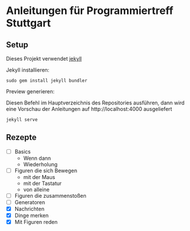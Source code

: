 # Anleitungen für Programmiertreff Stuttgart

## Setup

Dieses Projekt verwendet [jekyll](https://jekyllrb.com/)

Jekyll installieren:

```
sudo gem install jekyll bundler
```

Preview generieren:

Diesen Befehl im Hauptverzeichnis des Repositories ausführen, dann wird eine Vorschau der Anleitungen auf http://localhost:4000 ausgeliefert

```
jekyll serve
```



## Rezepte

- [ ] Basics
  - Wenn dann
  - Wiederholung
- [ ] Figuren die sich Bewegen
  - mit der Maus
  - mit der Tastatur
  - von alleine
- [ ] Figuren die zusammenstoßen
- [ ] Generatoren
- [X] Nachrichten
- [X] Dinge merken
- [X] Mit Figuren reden

